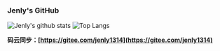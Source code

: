 ### Jenly's GitHub

![Jenly's github stats](https://github-readme-stats.vercel.app/api?username=jenly1314&theme=vue&hide=prs)
![Top Langs](https://github-readme-stats.vercel.app/api/top-langs/?username=jenly1314&theme=vue&layout=compact&hide=html)

**码云同步：[https://gitee.com/jenly1314](https://gitee.com/jenly1314)**
